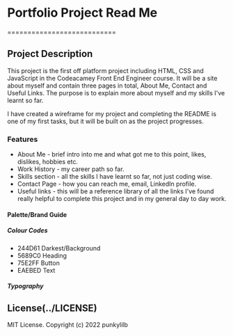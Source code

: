 # Portfolio Project Read Me
===========================

## Project Description 

This project is the first off platform project including HTML, CSS and JavaScript in the Codeacamey Front End Engineer course. It will be a site about myself and contain three pages in total, About Me, Contact and Useful Links. The purpose is to explain more about myself and my skills I've learnt so far.

I have created a wireframe for my project and completing the README is one of my first tasks, but it will be built on as the project progresses.

### Features
+ About Me - brief intro into me and what got me to this point, likes, dislikes, hobbies etc.
+ Work History - my career path so far.
+ Skills section - all the skills I have learnt so far, not just coding wise.
+ Contact Page - how you can reach me, email, LinkedIn profile.
+ Useful links - this will be a reference library of all the links I've found really helpful to complete this project and in my general day to day work.

#### Palette/Brand Guide 
##### Colour Codes
+ 244D61 Darkest/Background
+ 5689C0 Heading
+ 75E2FF Button
+ EAEBED Text

##### Typography



## License(../LICENSE)
MIT License. Copyright (c) 2022 punkylilb
 

 
